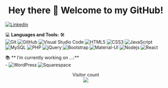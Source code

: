 <h1 align="center"> Hey there 👋 Welcome to my GitHub! </h1>

[![Linkedin](https://img.shields.io/badge/LinkedIn-Vincent%20Ordinelli-blue?logo=Linkedin&logoColor=blue&labelColor=black)](https://www.linkedin.com/in/ordinelli/)

💻 **Languages and Tools:** 🛠️<br>
![Git](https://img.shields.io/badge/-Git-000000?style=flat&logo=git&logoColor=F05032&labelColor=ffffff)
![GitHub](https://img.shields.io/badge/-GitHub-000000?style=flat&logo=github&logoColor=000000&labelColor=ffffff)
![Visual Studio Code](https://img.shields.io/badge/-VSCode-000000?style=flat&logo=visual-studio-code&labelColor=007ACC)
![HTML5](https://img.shields.io/badge/-HTML5-000000?style=flat&logo=html5&logoColor=ffffff&labelColor=E34F26)
![CSS3](https://img.shields.io/badge/-CSS3-000000?style=flat&logo=css3&logoColor=ffffff&labelColor=1572B6) 
![JavaScript](https://img.shields.io/badge/-JavaScript-000000?style=flat&logo=javascript)
![MySQL](https://img.shields.io/badge/-MySQL-000000?style=flat&logo=mysql&labelColor=ffffff)
![PHP](https://img.shields.io/badge/-PHP-000000?style=flat&logo=PHP&logoColor=5466b8&labelColor=ffffff)
![jQuery](https://img.shields.io/badge/-jQuery-000000?style=flat&logo=jQuery&logoColor=0769AD&labelColor=ffffff)
![Bootstrap](https://img.shields.io/badge/-Bootstrap-000000?style=flat&logo=bootstrap&logoColor=ffffff&labelColor=563D7C)
![Material-UI](https://img.shields.io/badge/-Material%20UI-000000?style=flat&logo=Material%20UI&logoColor=ffffff&labelColor=0081CB)
![Nodejs](https://img.shields.io/badge/-Nodejs-000000?style=flat&logo=Node.js)
![React](https://img.shields.io/badge/-React-000000?style=flat&logo=react)

📚 ** I’m currently working on ...:** <br>- 
![WordPress](https://img.shields.io/badge/-WordPress-000000?style=flat&logo=wordpress&labelColor=21759B)
![Squarespace](https://img.shields.io/badge/-WordPress-000000?style=flat&logo=wordpress&labelColor=21759B)

<p align="center"> 
  Visitor count<br>
  <img src="https://profile-counter.glitch.me/ordinelli/count.svg" />
</p>

<!--
**ordinelli/ordinelli** is a ✨ _special_ ✨ repository because its `README.md` (this file) appears on your GitHub profile.

Here are some ideas to get you started:

- 🔭 I’m currently working on ...
- 🌱 I’m currently learning ...
- 👯 I’m looking to collaborate on ...
- 🤔 I’m looking for help with ...
- 💬 Ask me about ...
- 📫 How to reach me: ...
- 😄 Pronouns: ...
- ⚡ Fun fact: ...
-->
